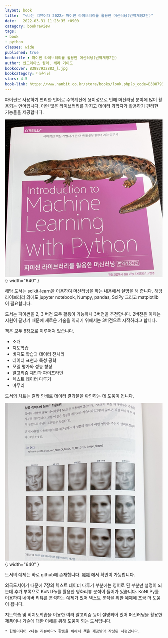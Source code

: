 ```yaml
---
layout: book
title:  "<나는 리뷰어다 2022> 파이썬 라이브러리를 활용한 머신러닝(번역개정2판)"
date:   2022-03-31 11:23:35 +0900
category: bookreview
tags:
- book
- python
classes: wide
published: true
booktitle : 파이썬 라이브러리를 활용한 머신러닝(번역개정2판)
author: 안드레아스 뮐러, 세라 기이도
bookcover: B3887932883_l.jpg
bookcategory: 머신러닝
stars: 4.5
book-link: https://www.hanbit.co.kr/store/books/look.php?p_code=B3887932883
---
```


파이썬은 사용하기 편리한 언어로 수학계산에 용이성으로 인해 머신러닝 분야에 많이 활용되는 언어입니다.
이런 많은 라이브러리를 가지고 데이터 과학자가 활용하기 편리한 기능들을 제공합니다. 

![](/images/reviewer_202203_01.jpg){: width="640" }

해당 도서는 scikit-learn을 이용하여 머신러닝을 하는 내용에서 설명을 해 줍니다. 해당 라이브러리 외에도 jupyter notebook, Numpy, pandas, SciPy 그리고 matplotlib 이 필요합니다.

도서는 파이썬을 2, 3 버전 모두 활용이 가능하나 3버전을 추전합니다. 2버전은 이제는 지원이 끝났기 때문에 새로운 기술을 익히기 위해서는 3버전으로 시작하라고 합니다.

책은 모두 8장으로 이루어져 있습니다.

- 소개
- 지도학습
- 비지도 학습과 데이터 전처리
- 데이터 표현과 특성 공학
- 모델 평가와 성능 향상
- 알고리즘 체인과 파이프라인
- 텍스트 데이터 다루기
- 마무리

도서의 차트는 칼라 인쇄로 데이터 결과물을 확인하는 데 도움이 됩니다.


![](/images/reviewer_202203_02.jpg){: width="640" }

도서의 예제는 바로 github에 존재합니다. [예제](https://github.com/rickiepark/intro_ml_with_python_2nd_revised) 에서 확인이 가능합니다.

외국도서이기 때문에 7장의 텍스트 데이터 다루기 부분에는 영어로 된 부분만 설명이 되는데 추가 부록으로 KoNLPy를 활용한 영화리뷰 분석이 들어가 있습니다.
KoNLPy를 이용하여 네이버 리뷰를 분석하는 예제가 있어 텍스트 분석을 위한 예제에 조금 더 도움이 됩니다.

지도학습 및 비지도학습을 이용한 여러 알고리즘 등이 설명되어 있어 머신러닝을 활용한 제품이나 기술에 대한 이해를 위해 도움이 되는 도서입니다.



```* 한빛미디어 <나는 리뷰어다> 활동을 위해서 책을 제공받아 작성된 서평입니다.```
